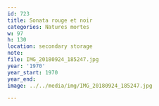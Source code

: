 ```yaml
---
id: 723
title: Sonata rouge et noir
categories: Natures mortes
w: 97
h: 130
location: secondary storage
note:
file: IMG_20180924_185247.jpg
year: '1970'
year_start: 1970
year_end:
image: ../../media/img/IMG_20180924_185247.jpg

---
```

